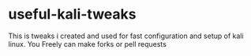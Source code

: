 # useful-kali-tweaks
This is tweaks i created and used for fast configuration and setup of kali linux. You Freely can make forks or pell requests
